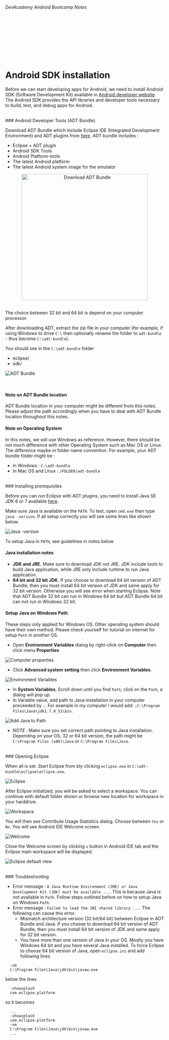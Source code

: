 
###### DevAcademy Android Bootcamp Notes

<br/>
<br/>
<br/>
<br/>
<br/>
<br/>
<br/>

# Android SDK installation

Before we can start developing apps for Android, we need to install Android SDK (Software Development Kit) available in [Android developer website](http://developer.android.com/sdk/index.html). The Android SDK provides the API libraries and developer tools necessary to build, test, and debug apps for Android.

<br/>
### Android Developer Tools (ADT Bundle)

Download ADT Bundle which include Eclipse IDE (Integrated Development Environment) and ADT plugins from [here](http://developer.android.com/sdk/index.html). ADT bundle includes :

* Eclipse + ADT plugin
* Android SDK Tools
* Android Platform-tools
* The latest Android platform
* The latest Android system image for the emulator

<div style="text-align: center;">
<img src="https://i.cloudup.com/4g_jqNX328-3000x3000.png" alt="Download ADT Bundle" style="width: 400px;" align="middle"/>
</div>

<br/>

The choice between 32 bit and 64 bit is depend on your computer processor. 

After downloading ADT, extract the zip file in your computer (for example, if using Windows to drive `C:\` then optionally rename the folder to `adt-bundle` - thus become `C:\adt-bundle`).

You should see in the `C:\adt-bundle` folder 
* eclipse/
* sdk/

![ADT Bundle](https://i.cloudup.com/YxOdy896PL-3000x3000.png)

<br/>

#### Note on ADT Bundle location

ADT Bundle location in your computer might be different from this notes. Please adjust the path accordingly when you have to deal with ADT Bundle location throughout this notes.

#### Note on Operating System

In this notes, we will use Windows as reference. However, there should be not much difference with other Operating System such as Mac OS or Linux. The difference maybe in folder name convention. For example, your ADT bundle folder might be :

* In Windows : `C:\adt-bundle`
* In Mac OS and Linux : `/FOLDER/adt-bundle`

<br/>
### Installing prerequisites

Before you can run Eclipse with ADT plugins, you need to install Java SE JDK 6 or 7 available [here](http://www.oracle.com/technetwork/java/javase/downloads/index.html). 

Make sure Java is available on the `PATH`. To test, open `cmd.exe` then type `java -version`. If all setup correctly you will see some lines like shown below.

![Java -version](https://i.cloudup.com/_6YXO7D6qN-2000x2000.png)

To setup Java in `PATH`, see guidelines in notes below

#### Java installation notes

* **JDK and JRE.** Make sure to download JDK not JRE. JDK include tools to build Java application, while JRE only include runtime to run Java application.
* **64 bit and 32 bit JDK.** If you choose to download 64 bit version of ADT Bundle, then you must install 64 bit version of JDK and same apply for 32 bit version. Otherwise you will see error when starting Eclipse. Note that ADT Bundle 32 bit can run in Windows 64 bit but ADT Bundle 64 bit can not run in Windows 32 bit.

#### Setup Java on Windows Path

These steps only applied for Windows OS. Other operating system should have their own method. Please check yourself for tutorial on internet for setup `Path` in another OS.

* Open **Environment Variables** dialog by right-click on **Computer** then click menu **Properties**

![Computer properties](https://i.cloudup.com/G8KQCcQ3xV-3000x3000.png)

* Click **Advanced system setting** then click **Environment Variables**.

![Environment Variables](https://i.cloudup.com/QUTpVFvAkS-3000x3000.png)

* In **System Variables**, Scroll down until you find `Path`, click on the `Path`, a dialog will pop up.
* In Variable value, add path to Java installation in your computer preceeded by `;`. For example in my computer I would add: `;C:\Program Files\Java\jdk1.7.0_51\bin`. 

![Add Java to Path](https://i.cloudup.com/KFsvOihPEE-3000x3000.png)

* *NOTE* : Make sure you set correct path pointing to Java installation. Depending on your OS, 32 or 64 bit version, the path might be `C:\Program Files (x86)\Java` or `C:\Program Files\Java`.

<br/>
### Opening Eclipse

When all is set. Start Eclipse from bly clicking `eclipse.exe` in `C:\adt-bundle\eclipse\eclipse.exe`. 

![Eclipse](https://i.cloudup.com/WZZwAK7z7G-3000x3000.png)

After Eclipse initialized, you will be asked to select a workspace. You can continue with default folder shown or browse new location for workspace in your harddrive. 

![Workspace](https://i.cloudup.com/SDm3rK498f-3000x3000.png)

You will then see Contribute Usage Statistics dialog. Choose between `Yes` or `No`. You will see Android IDE Welcome screen. 

![Welcome](https://i.cloudup.com/K1RdENQiVA-3000x3000.png)

Close the Welcome screen by clicking `x` button in Android IDE tab and the Eclipse main workspace will be displayed.

![Eclipse default view](https://i.cloudup.com/zoQ8CVPcKE-3000x3000.png)

<br/>
### Troubleshooting

* Error message : `A Java Runtime Environment (JRE) or Java Development Kit (JDK) must be available ...`. This is because Java is not available in `Path`. Follow steps outlined before on how to setup Java on Windows `Path`.
* Error message : `Failed to load the JNI shared library ...`. The following can cause this error. 
  * Mismatch architecture version (32 bit/64 bit) between Eclipse in ADT Bundle and Java. If you choose to download 64 bit version of ADT Bundle, then you must install 64 bit version of JDK and same apply for 32 bit version.
  * You have more than one version of Java in your OS. Mostly you have Windows 64 bit and you have several Java installed. To force Eclipse to choose 64 bit version of Java, open `eclipse.ini` and add following lines  

```
  -vm
  C:\Program Files\Java\jdk\bin\javaw.exe
```
below the lines
```
  -showsplash
  com.eclipse.platform
```
so it becomes

```
  ...
  -showsplash
  com.eclipse.platform
  -vm
  C:\Program Files\Java\jdk\bin\javaw.exe
  ...
```